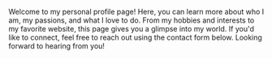 Welcome to my personal profile page! Here, you can learn more about who I am, my passions, and what I love to do. From my hobbies and interests to my favorite website, this page gives you a glimpse into my world. If you'd like to connect, feel free to reach out using the contact form below. Looking forward to hearing from you!
